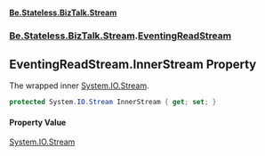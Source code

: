 #### [Be.Stateless.BizTalk.Stream](README.md 'README')
### [Be.Stateless.BizTalk.Stream](Be.Stateless.BizTalk.Stream.md 'Be.Stateless.BizTalk.Stream').[EventingReadStream](EventingReadStream.md 'Be.Stateless.BizTalk.Stream.EventingReadStream')

## EventingReadStream.InnerStream Property

The wrapped inner [System.IO.Stream](https://docs.microsoft.com/en-us/dotnet/api/System.IO.Stream 'System.IO.Stream').

```csharp
protected System.IO.Stream InnerStream { get; set; }
```

#### Property Value
[System.IO.Stream](https://docs.microsoft.com/en-us/dotnet/api/System.IO.Stream 'System.IO.Stream')